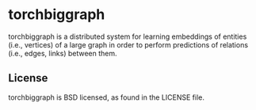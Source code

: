 # torchbiggraph

torchbiggraph is a distributed system for learning embeddings of entities (i.e.,
vertices) of a large graph in order to perform predictions of relations (i.e.,
edges, links) between them.

## License

torchbiggraph is BSD licensed, as found in the LICENSE file.
